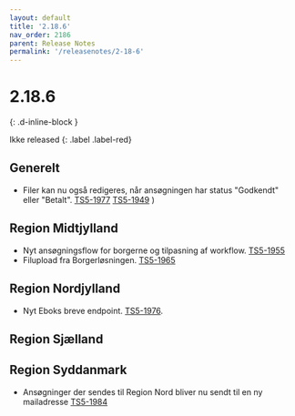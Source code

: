 ```yaml
---
layout: default
title: '2.18.6'
nav_order: 2186
parent: Release Notes
permalink: '/releasenotes/2-18-6'
---
```


# 2.18.6
{: .d-inline-block }

Ikke released
{: .label .label-red}

## Generelt
- Filer kan nu også redigeres, når ansøgningen har status "Godkendt" eller "Betalt". [TS5-1977](https://sd.trifork.com/browse/TS5-1977) [TS5-1949](https://sd.trifork.com/browse/TS5-1949) )

## Region Midtjylland
- Nyt ansøgningsflow for borgerne og tilpasning af workflow. [TS5-1955](https://sd.trifork.com/browse/TS5-1955)
- Filupload fra Borgerløsningen. [TS5-1965](https://sd.trifork.com/browse/TS5-1965)
  
## Region Nordjylland
- Nyt Eboks breve endpoint. [TS5-1976](https://sd.trifork.com/browse/TS5-1976).
  
## Region Sjælland

## Region Syddanmark
- Ansøgninger der sendes til Region Nord bliver nu sendt til en ny mailadresse [TS5-1984](https://sd.trifork.com/browse/TS5-1984)
